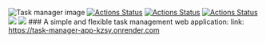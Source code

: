 ![Task manager image](https://hygger.io/wp-content/uploads/2019/01/02.-Break-down-your-tasks-to-smaller-time-units.jpg)                               [![Actions Status](https://github.com/LeonidBabkin/python-project-52/workflows/hexlet-check/badge.svg)](https://github.com/LeonidBabkin/python-project-52/actions)
[![Actions Status](https://github.com/LeonidBabkin/python-project-52/workflows/run-tests/badge.svg)](https://github.com/LeonidBabkin/python-project-52/actions)
[![Actions Status](https://github.com/LeonidBabkin/python-project-52/workflows/run-linter/badge.svg)](https://github.com/LeonidBabkin/python-project-52/actions)
<a href="https://codeclimate.com/github/LeonidBabkin/python-project-52/maintainability"><img src="https://api.codeclimate.com/v1/badges/c1a8a775517c39eb83c5/maintainability" /></a>
<a href="https://codeclimate.com/github/LeonidBabkin/python-project-52/test_coverage"><img src="https://api.codeclimate.com/v1/badges/c1a8a775517c39eb83c5/test_coverage" /></a>
                              ### A simple and flexible task management web application:
link: https://task-manager-app-kzsy.onrender.com
